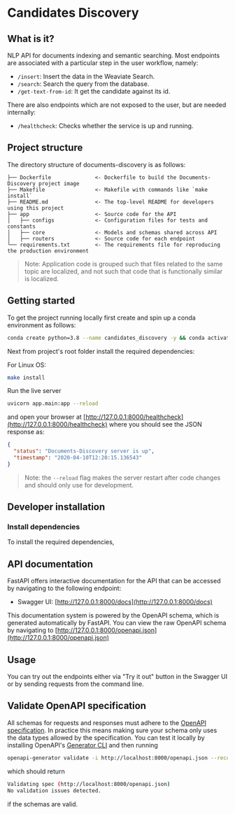 # Candidates Discovery

## What is it?
NLP API for documents indexing and semantic searching. Most endpoints are associated with a particular step in the user workflow, namely:

* `/insert`: Insert the data in the Weaviate Search.
* `/search`: Search the query from the database.
* `/get-text-from-id`: It get the candidate against its id.


There are also endpoints which are not exposed to the user, but are needed internally:

* `/healthcheck`: Checks whether the service is up and running.


## Project structure

The directory structure of documents-discovery is as follows:

```
├── Dockerfile              <- Dockerfile to build the Documents-Discovery project image
├── Makefile                <- Makefile with commands like `make install`
├── README.md               <- The top-level README for developers using this project
├── app                     <- Source code for the API
│   ├── configs             <- Configuration files for tests and constants
│   ├── core                <- Models and schemas shared across API
│   ├── routers             <- Source code for each endpoint
└── requirements.txt        <- The requirements file for reproducing the production environment
```

> Note: Application code is grouped such that files related to the same topic are localized, and not such that code that is functionally similar is localized.

## Getting started
To get the project running locally first create and spin up a conda environment as follows:

```bash
conda create python=3.8 --name candidates_discovery -y && conda activate candidates_discovery
```

Next from project's root folder install the required dependencies:



For Linux OS:
```bash
make install
```

Run the live server

```bash
uvicorn app.main:app --reload
```

and open your browser at [http://127.0.0.1:8000/healthcheck](http://127.0.0.1:8000/healthcheck) where you should see the JSON response as:

```json
{
  "status": "Documents-Discovery server is up",
  "timestamp": "2020-04-10T12:20:15.136543"
}
```

> Note: the `--reload` flag makes the server restart after code changes and should only use for development.

## Developer installation

### Install dependencies
To install the required dependencies,


## API documentation
FastAPI offers interactive documentation for the API that can be accessed by navigating to the following endpoint:

* Swagger UI: [http://127.0.0.1:8000/docs](http://127.0.0.1:8000/docs)

This documentation system is powered by the OpenAPI schema, which is generated automatically by FastAPI. You can view the raw OpenAPI schema by navigating to [http://127.0.0.1:8000/openapi.json](http://127.0.0.1:8000/openapi.json)

## Usage

You can try out the endpoints either via "Try it out" button in the Swagger UI or by sending requests from the command line.

## Validate OpenAPI specification

All schemas for requests and responses must adhere to the [OpenAPI specification](https://swagger.io/specification/). In practice this means making sure your schema only uses the data types allowed by the specification. You can test it locally by installing OpenAPI's [Generator CLI](https://openapi-generator.tech/docs/installation) and then running

```bash
openapi-generator validate -i http://localhost:8000/openapi.json --recommend
```

which should return

```bash
Validating spec (http://localhost:8000/openapi.json)
No validation issues detected.
```

if the schemas are valid.